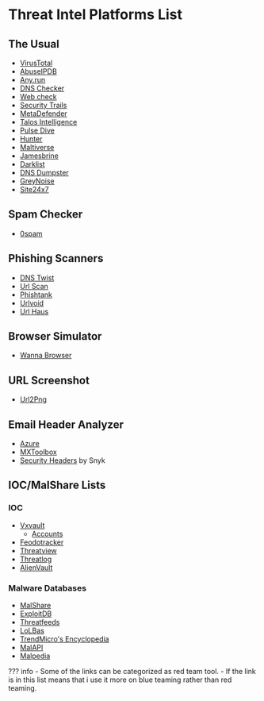 # Threat Intel Platforms List

## The Usual

- [VirusTotal](https://www.virustotal.com)
- [AbuseIPDB](https://www.abuseipdb.com/)
- [Any.run](https://any.run/)
- [DNS Checker](https://dnschecker.org/)
- [Web check](https://web-check.xyz/)
- [Security Trails](https://securitytrails.com/)
- [MetaDefender](https://metadefender.com/)
- [Talos Intelligence](https://talosintelligence.com/)
- [Pulse Dive](https://pulsedive.com/) <!-- I like this -->
- [Hunter](https://hunter.how/)
- [Maltiverse](https://maltiverse.com/search)
- [Jamesbrine](https://jamesbrine.com.au/) <!-- Cool Site -->
- [Darklist](https://www.darklist.de/)
- [DNS Dumpster](https://dnsdumpster.com/)
- [GreyNoise](https://viz.greynoise.io/)
- [Site24x7](https://www.site24x7.com/tools/?src=head-n&pg=home) <!-- Tool Kit -->

## Spam Checker

- [0spam](https://0spam.org/)

## Phishing Scanners

- [DNS Twist](https://dnstwist.it/)
- [Url Scan](https://urlscan.io)
- [Phishtank](https://phishtank.org)
- [Urlvoid](https://www.urlvoid.com/)
- [Url Haus](https://urlhaus.abuse.ch/)

## Browser Simulator

- [Wanna Browser](https://www.wannabrowser.net/)

## URL Screenshot

- [Url2Png](https://www.url2png.com/)

## Email Header Analyzer

- [Azure](https://mha.azurewebsites.net)
- [MXToolbox](https://mxtoolbox.com/emailheaders.aspx)
- [Security Headers](https://securityheaders.com/) by Snyk

## IOC/MalShare Lists

### IOC

- [Vxvault](http://vxvault.net/ViriList.php) <!-- Congrats! LMAO password:infected -->
    - [Accounts](https://freeaccount.biz/accounts/vxvault.net)
- [Feodotracker](https://feodotracker.abuse.ch/)
- [Threatview](https://threatview.io/index.html)
- [Threatlog](https://www.threatlog.com/)
- [AlienVault](https://otx.alienvault.com/browse/global/pulses?include_inactive=0&sort=-modified&page=1&limit=10)

### Malware Databases

- [MalShare](https://malshare.com/)
- [ExploitDB](https://www.exploit-db.com/)
- [Threatfeeds](https://threatfeeds.io/)
- [LoLBas](https://lolbas-project.github.io/#)
- [TrendMicro's Encyclopedia](https://www.trendmicro.com/vinfo/us/threat-encyclopedia/)
- [MalAPI](https://malapi.io/)
- [Malpedia](https://malpedia.caad.fkie.fraunhofer.de/)

??? info
    - Some of the links can be categorized as red team tool.
    - If the link is in this list means that i use it more on blue teaming rather than red teaming.
